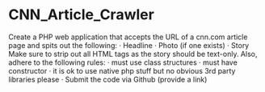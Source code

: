 # CNN_Article_Crawler

Create a PHP web application that accepts the URL of a cnn.com article page and spits out the following:
·         Headline
·         Photo (if one exists)
·         Story
Make sure to strip out all HTML tags as the story should be text-only. Also, adhere to the following rules:
·         must use class structures
·         must have constructor
·         it is ok to use native php stuff but no obvious 3rd party libraries please
·         Submit the code via Github (provide a link)